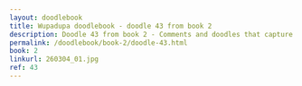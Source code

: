 ```yaml
---
layout: doodlebook
title: Wupadupa doodlebook - doodle 43 from book 2
description: Doodle 43 from book 2 - Comments and doodles that capture the essence of this event  
permalink: /doodlebook/book-2/doodle-43.html
book: 2
linkurl: 260304_01.jpg
ref: 43
---	  
```

																																																																							